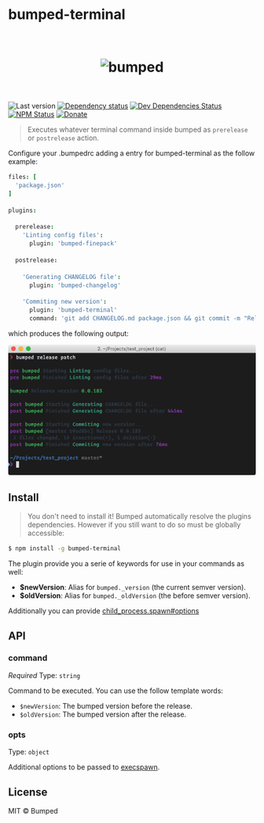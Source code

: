 # bumped-terminal

<h1 align="center">
  <br>
  <img src="http://i.imgur.com/DmMbFwL.png" alt="bumped">
  <br>
  <br>
</h1>

![Last version](https://img.shields.io/github/tag/bumped/bumped-terminal.svg?style=flat-square)
[![Dependency status](http://img.shields.io/david/bumped/bumped-terminal.svg?style=flat-square)](https://david-dm.org/bumped/bumped-terminal)
[![Dev Dependencies Status](http://img.shields.io/david/dev/bumped/bumped-terminal.svg?style=flat-square)](https://david-dm.org/bumped/bumped-terminal#info=devDependencies)
[![NPM Status](http://img.shields.io/npm/dm/bumped-terminal.svg?style=flat-square)](https://www.npmjs.org/package/bumped-terminal)
[![Donate](https://img.shields.io/badge/donate-paypal-blue.svg?style=flat-square)](https://paypal.me/kikobeats)

> Executes whatever terminal command inside bumped as `prerelease` or `postrelease` action.

Configure your .bumpedrc adding a entry for bumped-terminal as the follow example:


```cson
files: [
  'package.json'
]

plugins:

  prerelease:
    'Linting config files':
      plugin: 'bumped-finepack'

  postrelease:

    'Generating CHANGELOG file':
      plugin: 'bumped-changelog'

    'Commiting new version':
      plugin: 'bumped-terminal'
      command: 'git add CHANGELOG.md package.json && git commit -m "Release $newVersion"'
```

which produces the following output:

<p align="center"><img src="example.png" alt="example"></p>

## Install

> You don't need to install it! Bumped automatically resolve the plugins dependencies. However if you still want to do so must be globally accessible:

```bash
$ npm install -g bumped-terminal
```

The plugin provide you a serie of keywords for use in your commands as well:

* **$newVersion**: Alias for `bumped._version` (the current semver version).
* **$oldVersion**: Alias for `bumped._oldVersion` (the before semver version).

Additionally you can provide [child_process.spawn#options](https://nodejs.org/api/child_process.html#child_process_child_process_spawn_command_args_options)

## API

### command

*Required*
Type: `string`

Command to be executed. You can use the follow template words:

- `$newVersion`: The bumped version before the release.
- `$oldVersion`: The bumped version after the release.

### opts

Type: `object`

Additional options to be passed to [execspawn](https://github.com/AndreasMadsen/execspawn#execspawn).

## License

MIT © Bumped
